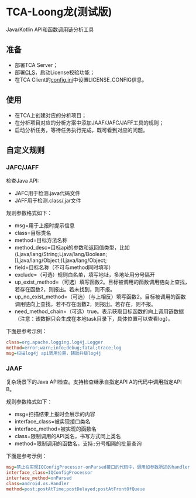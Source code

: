 # TCA-Loong龙(测试版)
Java/Kotlin API和函数调用链分析工具

## 准备
- 部署TCA Server；
- 部署[CLS](../../server/cls/README.md#部署)，启动License校验功能；
- 在TCA Client的[config.ini](../../client/config.ini)中设置LICENSE_CONFIG信息。

## 使用
- 在TCA上创建对应的分析项目；
- 在分析项目对应的分析方案中添加JAAF/JAFC/JAFF工具的规则；
- 启动分析任务，等待任务执行完成，既可看到对应的问题。

## 自定义规则

### JAFC/JAFF
检查Java API:
- JAFC用于检测.java代码文件
- JAFF用于检测.class/.jar文件

规则参数格式如下：
- msg=用于上报时提示信息
- class=目标类名
- method=目标方法名称
- method_desc=目标api的参数和返回值类型，比如(Ljava/lang/String;Ljava/lang/Boolean;[Ljava/lang/Object;)Ljava/lang/Object;
- field=目标名称（不可与method同时填写）
- exclude=（可选）规则白名单，填写地址，多地址用分号隔开
- up_exist_method=（可选）填写函数2。目标被调用的函数调用链向上查找，若存在函数2，则报出。若未找到，则不报。
- up_no_exist_method=（可选）（与上相反）填写函数2。目标被调用的函数调用链向上查找，若不存在函数2，则报出。若存在，则不报。
- need_method_chain=（可选）true。表示获取目标函数的向上调用链数据（注意：该数据只会生成在本地task目录下，具体位置可以查看log）。

下面是参考示例：
```ini
class=org.apache.logging.log4j.Logger
method=error;warn;info;debug;fatal;trace;log
msg=扫描log4j api调用位置，辅助升级log4j
```

### JAAF
复杂场景下的Java API检查。支持检查继承自指定API A的代码中调用指定API B。

规则参数格式如下：
- msg=扫描结果上报时会展示的内容
- interface_class=被实现接口类名
- interface_method=被实现的函数名
- class=限制调用的API类名，书写方式同上类名
- method=限制调用的函数名，支持`;`分号相隔的批量查询

下面是参考示例：
```ini
msg=禁止在实现IQConfigProcessor-onParsed接口的代码中，调用如参数所述的handler-post等api。
interface_class=IQConfigProcessor
interface_method=onParsed
class=android.os.Handler
method=post;postAtTime;postDelayed;postAtFrontOfQueue
```
